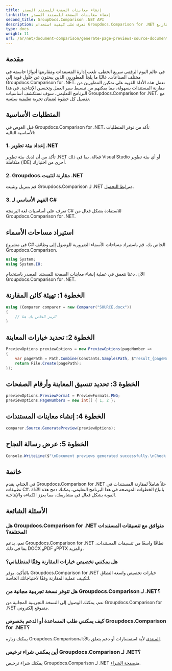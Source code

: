 ```yaml
---
title: إنشاء معاينات الصفحة للمستند المصدر
linktitle: إنشاء معاينات الصفحة للمستند المصدر
second_title: GroupDocs.Comparison .NET API
description: تعرف على كيفية استخدام Groupdocs.Comparison for .NET لتبسيط عمليات مقارنة المستندات في مشاريع C# الخاصة بك بشكل فعال.
type: docs
weight: 11
url: /ar/net/document-comparison/generate-page-previews-source-document/
---
```

## مقدمة
في عالم اليوم الرقمي سريع الخطى، تلعب إدارة المستندات ومقارنتها أدوارًا حاسمة في مختلف الصناعات. غالبًا ما يلجأ المطورون الذين يبحثون عن حلول قوية إلى Groupdocs.Comparison for .NET. تعمل هذه الأداة القوية على تمكين المطورين من مقارنة المستندات بسهولة، مما يمكنهم من تبسيط سير العمل وتحسين الإنتاجية. في هذا البرنامج التعليمي، سوف نستكشف أساسيات Groupdocs.Comparison for .NET، مع تفصيل كل خطوة لضمان تجربة تعليمية سلسة.
## المتطلبات الأساسية
قبل الغوص في Groupdocs.Comparison for .NET، تأكد من توفر المتطلبات الأساسية التالية:
### 1. إعداد بيئة تطوير .NET
تأكد من أن لديك بيئة تطوير .NET فعالة، بما في ذلك Visual Studio أو أي بيئة تطوير متكاملة (IDE) أخرى من اختيارك.
### 2. Groupdocs.مقارنة لتثبيت .NET
 قم بتنزيل وتثبيت Groupdocs.Comparison لـ .NET من[رابط التحميل](https://releases.groupdocs.com/comparison/net/).
### 3. الفهم الأساسي لـ C#
تعرف على أساسيات لغة البرمجة C# للاستفادة بشكل فعال من Groupdocs.Comparison for .NET.

## استيراد مساحات الأسماء
في مشروع C# الخاص بك، قم باستيراد مساحات الأسماء الضرورية للوصول إلى وظائف Groupdocs.Comparison.

```csharp
using System;
using System.IO;
```

الآن، دعنا نتعمق في عملية إنشاء معاينات الصفحة للمستند المصدر باستخدام Groupdocs.Comparison for .NET.
## الخطوة 1: تهيئة كائن المقارنة
```csharp
using (Comparer comparer = new Comparer("SOURCE.docx"))
{
    // الرمز الخاص بك هنا
}
```
## الخطوة 2: تحديد خيارات المعاينة
```csharp
PreviewOptions previewOptions = new PreviewOptions(pageNumber =>
{
    var pagePath = Path.Combine(Constants.SamplesPath, $"result_{pageNumber}.png");
    return File.Create(pagePath);
});
```
## الخطوة 3: تحديد تنسيق المعاينة وأرقام الصفحات
```csharp
previewOptions.PreviewFormat = PreviewFormats.PNG;
previewOptions.PageNumbers = new int[] { 1, 2 };
```
## الخطوة 4: إنشاء معاينات المستندات
```csharp
comparer.Source.GeneratePreview(previewOptions);
```
## الخطوة 5: عرض رسالة النجاح
```csharp
Console.WriteLine($"\nDocument previews generated successfully.\nCheck output in {Directory.GetCurrentDirectory()}.");
```

## خاتمة
في الختام، يقدم Groupdocs.Comparison for .NET حلاً شاملاً لمقارنة المستندات في تطبيقات C#. باتباع الخطوات الموضحة في هذا البرنامج التعليمي، يمكنك دمج هذه الأداة القوية بشكل فعال في مشاريعك، مما يعزز الكفاءة والإنتاجية.
## الأسئلة الشائعة
### هل Groupdocs.Comparison for .NET متوافق مع تنسيقات المستندات المختلفة؟
نعم، يدعم Groupdocs.Comparison for .NET نطاقًا واسعًا من تنسيقات المستندات، بما في ذلك DOCX وPDF وPPTX والمزيد.
### هل يمكنني تخصيص خيارات المقارنة وفقًا لمتطلباتي؟
بالتأكيد، يوفر Groupdocs.Comparison for .NET خيارات تخصيص واسعة النطاق لتكييف عملية المقارنة وفقًا لاحتياجاتك الخاصة.
### هل تتوفر نسخة تجريبية مجانية من Groupdocs.Comparison لـ .NET؟
 نعم، يمكنك الوصول إلى النسخة التجريبية المجانية من Groupdocs.Comparison for .NET من[موقع إلكتروني](https://releases.groupdocs.com/).
### كيف يمكنني طلب المساعدة أو الدعم بخصوص Groupdocs.Comparison for .NET؟
 يمكنك زيارة Groupdocs.Comparison[المنتدى](https://forum.groupdocs.com/c/comparison/12) لأية استفسارات أو دعم يتعلق بالأداة.
### أين يمكنني شراء ترخيص Groupdocs.Comparison لـ .NET؟
 يمكنك شراء ترخيص Groupdocs.Comparison لـ .NET من[صفحة الشراء](https://purchase.groupdocs.com/buy).